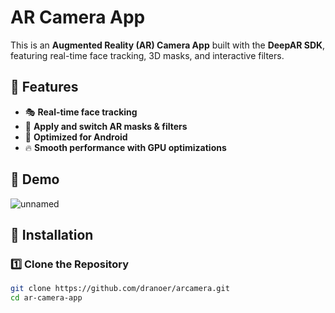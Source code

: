 # AR Camera App

This is an **Augmented Reality (AR) Camera App** built with the **DeepAR SDK**, featuring real-time face tracking, 3D masks, and interactive filters.

## 🚀 Features
- 🎭 **Real-time face tracking**
- 🎨 **Apply and switch AR masks & filters**
- 📱 **Optimized for Android**
- 🔥 **Smooth performance with GPU optimizations**


## 📸 Demo
![unnamed](https://github.com/user-attachments/assets/ab985c60-8710-4511-ac2f-7ad08f2081c5)



## 🔧 Installation
### 1️⃣ **Clone the Repository**
```sh
git clone https://github.com/dranoer/arcamera.git
cd ar-camera-app
